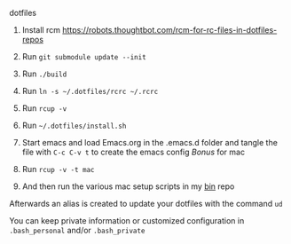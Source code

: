 dotfiles

1. Install rcm https://robots.thoughtbot.com/rcm-for-rc-files-in-dotfiles-repos
2. Run `git submodule update --init`
3. Run `./build`
4. Run `ln -s ~/.dotfiles/rcrc ~/.rcrc`
5. Run `rcup -v`
6. Run `~/.dotfiles/install.sh`
7. Start emacs and load Emacs.org in the .emacs.d folder and tangle the file
   with `C-c C-v t` to create the emacs config
_Bonus_ for mac

1. Run `rcup -v -t mac`
2. And then run the various mac setup scripts in my [bin](https://github.com/floatingman/bin) repo

Afterwards an alias is created to update your dotfiles with the command `ud`

You can keep private information or customized configuration in `.bash_personal` and/or `.bash_private`

